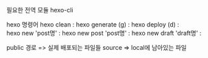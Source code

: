필요한 전역 모듈
hexo-cli

hexo 명령어
hexo clean :
hexo generate (g) :
hexo deploy (d) :  
hexo new 'post명' :
hexo new post 'post명' :
hexo new draft 'draft명' :

public 경로 => 실제 배포되는 파일들
source => local에 남아있는 파일
